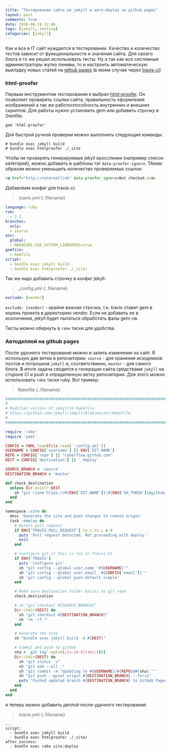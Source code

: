 ```yaml
---
title: "Тестирование сайта на jekyll и авто-deploy на github pages"
layout: post
comments: true
date: 2016-06-19 12:46
tags: [jekyll, testing]
categories: [jekyll]
---
```


Как и все в IT сайт нуждается в тестировании. Качество и количество тестов зависит от функциональности и значения сайта. Для своего блога я то же решил использовать тесты. Ну а так как все системные администраторы жутко ленивы, то и настроить автоматическую выкладку новых статей на [github pages](https://pages.github.com) (в моем случае через [travis-ci](http://travis-ci.org))

### html-proofer
Первым инструментом тестирования я выбрал [html-proofer](https://github.com/gjtorikian/html-proofer). Он позволяет проверять ссылки сайта, правильность оформления изображений а так же работоспособность внутренних и внешних скриптов.
Для работы нужно установить gem или добавить строчку в Gemfile:

```
gem 'html-proofer'
```

<!--more-->

Для быстрой ручной проверки можно выполнить следующие команды:

``` console
# bundle exec jekyll build
# bundle exec htmlproofer ./_site
```

Чтобы не проверять генерируемые jekyll кросслинки (например список категорий), можно добавить в шаблоны тэг `data-proofer-ignore`. ТАким образом можно уменьшить количество проверяемых ссылок:

``` html
<a href="http://notareallink" data-proofer-ignore>Not checked.</a>
```

Добавляем конфиг для travis-ci:

>.travis.yml
{:.filename}

``` yml
language: ruby
rvm:
  - 2.1
branches:
  only:
  - source
env:
  global:
  - NOKOGIRI_USE_SYSTEM_LIBRARIES=true
gemfile:
  - Gemfile
script:
  - bundle exec jekyll build
  - bundle exec htmlproofer ./_site/
```

Так же надо добавить строчку в конфиг jekyll:

>_config.yml
{:.filename}

``` yml
exclude: [vendor]
```

`exclude: [vendor]` - крайне важная строчка, т.к. travis ставит gem в корень проекта в директорию vendor. Если не добавить ее в исключения, jekyll будет пытаться обработать фалы gem-ов.

Тесты можно обернуть в `rake` таски для удобства.

### Автодеплой на github pages
После удачного тестирования можно и залить изменения на сайт. Я использую две ветки в репозитории: `source` - для хранения исходников постов и потрошков `jekyll` и, соответственно, `master` - для самого блога. В итоге задача сводится к генерации сайта средствами `jekyll` на стороне CI и push в определенную ветку репозитория.
Для этого можно использовать `rake` таски ruby. Вот пример:

>Rakefile
{:.filename}

``` ruby
#############################################################################
#
# Modified version of jekyllrb Rakefile
# https://github.com/jekyll/jekyll/blob/master/Rakefile
#
#############################################################################

require 'rake'
require 'yaml'

CONFIG = YAML.load(File.read('_config.yml'))
USERNAME = CONFIG['username'] || ENV['GIT_NAME']
REPO = CONFIG['repo'] || "cyberflow.github.com"
DEST = CONFIG['destination'] || '_deploy'

SOURCE_BRANCH = 'source'
DESTINATION_BRANCH = 'master'

def check_destination
  unless Dir.exist? DEST
    sh "git clone https://#{ENV['GIT_NAME']}:#{ENV['GH_TOKEN']}@github.com/#{USERNAME}/#{REPO}.git #{DEST}"
  end
end

namespace :site do
  desc 'Generate the site and push changes to remote origin'
  task :deploy do
    # Detect pull request
    if ENV['TRAVIS_PULL_REQUEST'].to_s.to_i > 0
      puts 'Pull request detected. Not proceeding with deploy.'
      exit
    end

    # Configure git if this is run in Travis CI
    if ENV['TRAVIS']
      puts 'Configure git'
      sh "git config --global user.name '#{USERNAME}'"
      sh "git config --global user.email '#{CONFIG['email']}'"
      sh 'git config --global push.default simple'
    end

    # Make sure destination folder exists as git repo
    check_destination

    # sh "git checkout #{SOURCE_BRANCH}"
    Dir.chdir(DEST) do
      sh "git checkout #{DESTINATION_BRANCH}"
      sh 'rm -rf *'
    end

    # Generate the site
    sh "bundle exec jekyll build -d #{DEST}"

    # Commit and push to github
    sha = `git log`.match(/[a-z0-9]{40}/)[0]
    Dir.chdir(DEST) do
      sh "git status -s"
      sh "git add --all ."
      sh "git commit -m 'Updating to #{USERNAME}/#{REPO}@#{sha}.'"
      sh "git push --quiet origin #{DESTINATION_BRANCH} --force"
      puts "Pushed updated branch #{DESTINATION_BRANCH} to GitHub Pages"
    end
  end
end
```

и теперь можно добавить деплой после удачного тестирования:

>.travis.yml
{:.filename}

```
...
script:
  - bundle exec jekyll build
  - bundle exec htmlproofer ./_site/
after_success:
  - bundle exec rake site:deploy
```
